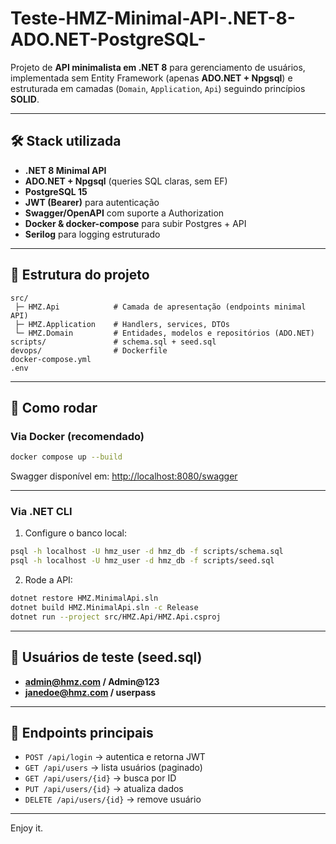 # Teste-HMZ-Minimal-API-.NET-8-ADO.NET-PostgreSQL-

Projeto de **API minimalista em .NET 8** para gerenciamento de usuários, implementada sem Entity Framework (apenas **ADO.NET + Npgsql**) e estruturada em camadas (`Domain`, `Application`, `Api`) seguindo princípios **SOLID**.

---

## 🛠️ Stack utilizada
- **.NET 8 Minimal API**
- **ADO.NET + Npgsql** (queries SQL claras, sem EF)
- **PostgreSQL 15**
- **JWT (Bearer)** para autenticação
- **Swagger/OpenAPI** com suporte a Authorization
- **Docker & docker-compose** para subir Postgres + API
- **Serilog** para logging estruturado

---

## 📂 Estrutura do projeto

```
src/
 ├─ HMZ.Api            # Camada de apresentação (endpoints minimal API)
 ├─ HMZ.Application    # Handlers, services, DTOs
 └─ HMZ.Domain         # Entidades, modelos e repositórios (ADO.NET)
scripts/               # schema.sql + seed.sql
devops/                # Dockerfile
docker-compose.yml
.env
```

---

## 🚀 Como rodar

### Via Docker (recomendado)
```bash
docker compose up --build
```
Swagger disponível em: [http://localhost:8080/swagger](http://localhost:8080/swagger)

---

### Via .NET CLI
1. Configure o banco local:
```bash
psql -h localhost -U hmz_user -d hmz_db -f scripts/schema.sql
psql -h localhost -U hmz_user -d hmz_db -f scripts/seed.sql
```
2. Rode a API:
```bash
dotnet restore HMZ.MinimalApi.sln
dotnet build HMZ.MinimalApi.sln -c Release
dotnet run --project src/HMZ.Api/HMZ.Api.csproj
```

---

## 🔑 Usuários de teste (seed.sql)
- **admin@hmz.com / Admin@123**  
- **janedoe@hmz.com / userpass**

---

## 📡 Endpoints principais
- `POST /api/login` → autentica e retorna JWT
- `GET /api/users` → lista usuários (paginado)
- `GET /api/users/{id}` → busca por ID
- `PUT /api/users/{id}` → atualiza dados
- `DELETE /api/users/{id}` → remove usuário

---

Enjoy it.

